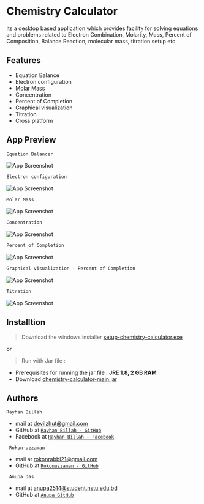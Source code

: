 
# Chemistry Calculator
Its a desktop based application which  provides facility for solving  equations and problems related to Electron Combination, Molarity, Mass, Percent of Composition, Balance Reaction, molecular mass, titration setup etc

## Features

- Equation Balance
- Electron configuration
- Molar Mass
- Concentration
- Percent of Completion
- Graphical visualization
- Titration
- Cross platform

  
## App Preview

```bash
Equation Balancer
```
![App Screenshot](https://raw.githubusercontent.com/IIT-NSTU/chemistry-calculator/main/App%20Screenshots/Equation%20Balancer.PNG)

```bash
Electron configuration
```
![App Screenshot](https://github.com/IIT-NSTU/chemistry-calculator/raw/main/App%20Screenshots/atomic%20profile.PNG)

```bash
Molar Mass
```
![App Screenshot](https://raw.githubusercontent.com/IIT-NSTU/chemistry-calculator/main/App%20Screenshots/Molar%20mass.PNG)

```bash
Concentration
```
![App Screenshot](https://github.com/IIT-NSTU/chemistry-calculator/raw/main/App%20Screenshots/Concentration.PNG)

```bash
Percent of Completion
```
![App Screenshot](https://github.com/IIT-NSTU/chemistry-calculator/raw/main/App%20Screenshots/Percent%20of%20Completion.PNG)

```bash
Graphical visualization - Percent of Completion
```
![App Screenshot](https://github.com/IIT-NSTU/chemistry-calculator/raw/main/App%20Screenshots/chart.PNG)

```bash
Titration
```
![App Screenshot](https://github.com/IIT-NSTU/chemistry-calculator/raw/main/App%20Screenshots/Titration.PNG)

    
## Installtion
> Download the windows installer [setup-chemistry-calculator.exe](https://drive.google.com/file/d/10yogmGp5bonNTmXTxlAJvXdYlzTyo6MS/view?usp=sharing)

or

> Run with Jar file : 
- Prerequisites for  running the jar file : **JRE 1.8, 2 GB RAM**
- Download [chemistry-calculator-main.jar](https://github.com/IIT-NSTU/chemistry-calculator/raw/main/out/artifacts/chemistry_calculator_main_jar/chemistry-calculator-main.jar)
## Authors

 ```
 Rayhan Billah
 ```
- mail at devilzhut@gmail.com
- GitHub at <a href="https://github.com/rayhanrock" target="Blank">`Rayhan Billah - GitHub`</a>
- Facebook at <a href="https://www.facebook.com/Rayhanroock" target="Blank">`Rayhan Billah - Facebook`</a>

```
 Rokon-uzzaman
 ```
- mail at rokonrabbi21@gmail.com 
- GitHub at <a href="https://github.com/Rokon-uzzaman" target="Blank">`Rokonuzzaman - GitHub`</a>

```
 Anupa Das
 ```
- mail at anupa2514@student.nstu.edu.bd
- GitHub at <a href="https://github.com/Anupa44" target="Blank">`Anupa GitHub`</a>
  
